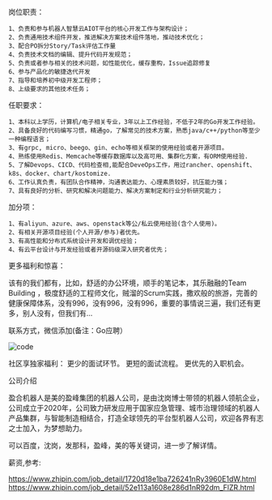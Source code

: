 岗位职责：

```
1、负责和参与机器人智慧云AIOT平台的核心开发工作与架构设计；
2、负责通用技术组件开发，推进解决方案技术组件落地，推动技术优化；
3、配合PO拆分Story/Task评估工作量
4、负责技术文档的编辑、提升代码开发规范；
5、负责或者参与相关的技术问题，如性能优化，缓存重构，Issue追踪修复
6、参与产品化的敏捷迭代开发
7、指导和培养初中级开发工程师；
8、上级要求的其他技术任务；
```

任职要求：

```
1、本科以上学历，计算机/电子相关专业，3年以上工作经验，不低于2年的Go开发工作经验。
2、具备良好的代码编写习惯，精通go，了解常见的技术方案，熟悉java/c++/python等至少一种编程语言；
3、有grpc, micro、beego、gin、echo等相关框架的使用经验或者开源项目。
4、熟练使用Redis、Memcache等缓存数据库以及高可用、集群化方案，有ORM使用经验.
5、了解Devops、CICD、代码检查相,能配合DeveOps工作，用过rancher、openshift、k8s、docker、chart/kostomize.
6、工作认真负责，有团队合作精神，沟通表达能力、心理素质较好，抗压能力强；
7、具有良好的分析、研究和解决问题能力、解决方案制定和行业分析研究能力；
```
加分项：
```
1、有aliyun、azure、aws、openstack等公/私云使用经验(含个人使用)。
2、有相关开源项目经验(个人开源/参与)者优先。
3、有高性能和分布式系统设计开发和调优经验；
4、有云平台设计与开发经验或者开源码级深入研究者优先；
```

更多福利和惊喜：

该有的我们都有，比如，舒适的办公环境，顺手的笔记本，其乐融融的Team Building ，极度舒适的工程师文化，贼溜的Scrum实践，撒欢般的旅游，完善的健康保障体系，没有996，没有996，没有996，重要的事情说三遍，我们还有更多，别人没有，但我们有...

联系方式，微信添加(备注：Go应聘）

![code](https://github.com/GB28181/GB28181.Solution/blob/develop/docs/crazybber.jpg)


社区享独家福利：
更少的面试环节。
更短的面试流程。
更优先的入职机会。

公司介绍

盈合机器人是美的盈峰集团的机器人公司，是由沈岗博士带领的机器人领航企业，公司成立于2020年，公司致力研发应用于国家应急管理、城市治理领域的机器人产品集群，与智能制造相结合，打造全球领先的平台型机器人公司，欢迎各界有志之士加入，为梦想助力。

可以百度，沈岗，发那科，盈峰，美的等关键词，进一步了解详情。

薪资,参考: 

https://www.zhipin.com/job_detail/1720d18e1ba726241nRy3960E1dW.html
https://www.zhipin.com/job_detail/52e113a1608e286d1nR92dm_FlZR.html
